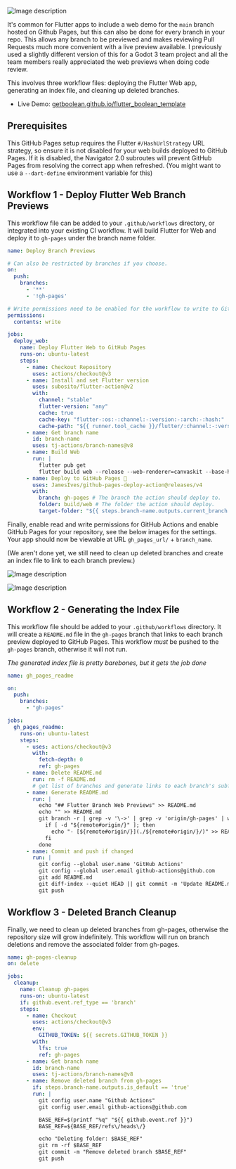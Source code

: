 ![Image description](https://dev-to-uploads.s3.amazonaws.com/uploads/articles/icn9uo2knig43ifys7in.png)

It's common for Flutter apps to include a web demo for the `main` branch hosted on Github Pages, but this can also be done for every branch in your repo. This allows any branch to be previewed and makes reviewing Pull Requests much more convenient with a live preview available. I previously used a slightly different version of this for a Godot 3 team project and all the team members really appreciated the web previews when doing code review.

This involves three workflow files: deploying the Flutter Web app, generating an index file, and cleaning up deleted branches.

* Live Demo: [getboolean.github.io/flutter_boolean_template](https://getboolean.github.io/flutter_boolean_template)

## Prerequisites

This GitHub Pages setup requires the Flutter `#/HashUrlStrategy` URL strategy, so ensure it is not disabled for your web builds deployed to GitHub Pages. If it is disabled, the Navigator 2.0 subroutes will prevent GitHub Pages from resolving the correct app when refreshed. (You might want to use a `--dart-define` environment variable for this)

## Workflow 1 - Deploy Flutter Web Branch Previews

This workflow file can be added to your `.github/workflows` directory, or integrated into your existing CI workflow. It will build Flutter for Web and deploy it to `gh-pages` under the branch name folder.

```yaml
name: Deploy Branch Previews

# Can also be restricted by branches if you choose.
on:
  push:
    branches:
      - '**'
      - '!gh-pages'

# Write permissions need to be enabled for the workflow to write to GitHub Pages.
permissions:
  contents: write

jobs:
  deploy_web:
    name: Deploy Flutter Web to GitHub Pages
    runs-on: ubuntu-latest
    steps:
      - name: Checkout Repository
        uses: actions/checkout@v3
      - name: Install and set Flutter version
        uses: subosito/flutter-action@v2
        with:
          channel: "stable"
          flutter-version: "any"
          cache: true
          cache-key: "flutter-:os:-:channel:-:version:-:arch:-:hash:"
          cache-path: "${{ runner.tool_cache }}/flutter/:channel:-:version:-:arch:"
      - name: Get branch name
        id: branch-name
        uses: tj-actions/branch-names@v8
      - name: Build Web
        run: |
          flutter pub get
          flutter build web --release --web-renderer=canvaskit --base-href="/${{ github.event.repository.name }}/${{ steps.branch-name.outputs.current_branch }}/"
      - name: Deploy to GitHub Pages 🚀
        uses: JamesIves/github-pages-deploy-action@releases/v4
        with:
          branch: gh-pages # The branch the action should deploy to.
          folder: build/web # The folder the action should deploy.
          target-folder: "${{ steps.branch-name.outputs.current_branch }}"
```

Finally, enable read and write permissions for GitHub Actions and enable GitHub Pages for your repository, see the below images for the settings. Your app should now be viewable at URL `gh_pages_url/` + `branch_name`.

(We aren't done yet, we still need to clean up deleted branches and create an index file to link to each branch preview.)

![Image description](https://dev-to-uploads.s3.amazonaws.com/uploads/articles/k5zd8ga3axhrb5txz70b.png)

![Image description](https://dev-to-uploads.s3.amazonaws.com/uploads/articles/2ve8aiv937gv97npgqwe.png)

## Workflow 2 - Generating the Index File

This workflow file should be added to your `.github/workflows` directory. It will create a `README.md` file in the `gh-pages` branch that links to each branch preview deployed to GitHub Pages.
This workflow *must* be pushed to the `gh-pages` branch, otherwise it will not run.

*The generated index file is pretty barebones, but it gets the job done*

```yaml
name: gh_pages_readme

on:
  push:
    branches:
      - "gh-pages"

jobs:
  gh_pages_readme:
    runs-on: ubuntu-latest
    steps:
      - uses: actions/checkout@v3
        with:
          fetch-depth: 0
          ref: gh-pages
      - name: Delete README.md
        run: rm -f README.md
        # get list of branches and generate links to each branch's subfolder in the README.md file
      - name: Generate README.md
        run: |
          echo "## Flutter Branch Web Previews" >> README.md
          echo "" >> README.md
          git branch -r | grep -v '\->' | grep -v 'origin/gh-pages' | while read remote; do
            if [ -d "${remote#origin/}" ]; then
              echo "- [${remote#origin/}](./${remote#origin/}/)" >> README.md
            fi
          done
      - name: Commit and push if changed
        run: |
          git config --global user.name 'GitHub Actions'
          git config --global user.email github-actions@github.com
          git add README.md
          git diff-index --quiet HEAD || git commit -m 'Update README.md'
          git push
```

## Workflow 3 - Deleted Branch Cleanup

Finally, we need to clean up deleted branches from gh-pages, otherwise the repository size will grow indefinitely.
This workflow will run on branch deletions and remove the associated folder from gh-pages.

```yaml
name: gh-pages-cleanup
on: delete

jobs:
  cleanup:
    name: Cleanup gh-pages
    runs-on: ubuntu-latest
    if: github.event.ref_type == 'branch'
    steps:
      - name: Checkout
        uses: actions/checkout@v3
        env:
          GITHUB_TOKEN: ${{ secrets.GITHUB_TOKEN }}
        with:
          lfs: true
          ref: gh-pages
      - name: Get branch name
        id: branch-name
        uses: tj-actions/branch-names@v8
      - name: Remove deleted branch from gh-pages
        if: steps.branch-name.outputs.is_default == 'true'
        run: |
          git config user.name "Github Actions"
          git config user.email github-actions@github.com

          BASE_REF=$(printf "%q" "${{ github.event.ref }}")
          BASE_REF=${BASE_REF/refs\/heads\/}

          echo "Deleting folder: $BASE_REF"
          git rm -rf $BASE_REF
          git commit -m "Remove deleted branch $BASE_REF"
          git push
```

